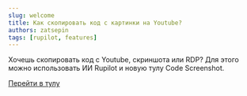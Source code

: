 ```yaml
---
slug: welcome
title: Как скопировать код с картинки на Youtube?
authors: zatsepin
tags: [rupilot, features]
---
```


Хочешь скопировать код с Youtube, скриншота или RDP?
Для этого можно использовать ИИ Rupilot и новую тулу Code Screenshot.

[Перейти в тулу](https://rupilot.ru/code-screenshot)

<!--truncate-->

